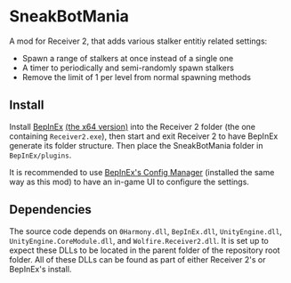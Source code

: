 # SneakBotMania
 
A mod for Receiver 2, that adds various stalker entitiy related settings:
- Spawn a range of stalkers at once instead of a single one
- A timer to periodically and semi-randomly spawn stalkers
- Remove the limit of 1 per level from normal spawning methods

## Install

Install [BepInEx](https://github.com/BepInEx/BepInEx) [(the x64 version)](https://github.com/BepInEx/BepInEx/releases/tag/v5.4.5) into the Receiver 2 folder (the one containing `Receiver2.exe`), then start and exit Receiver 2 to have BepInEx generate its folder structure.
Then place the SneakBotMania folder in `BepInEx/plugins`.

It is recommended to use [BepInEx's Config Manager](https://github.com/BepInEx/BepInEx.ConfigurationManager) (installed the same way as this mod) to have an in-game UI to configure the settings.

## Dependencies

The source code depends on `0Harmony.dll`, `BepInEx.dll`, `UnityEngine.dll`, `UnityEngine.CoreModule.dll`, and `Wolfire.Receiver2.dll`. It is set up to expect these DLLs to be located in the parent folder of the repository root folder. All of these DLLs can be found as part of either Receiver 2's or BepInEx's install.
